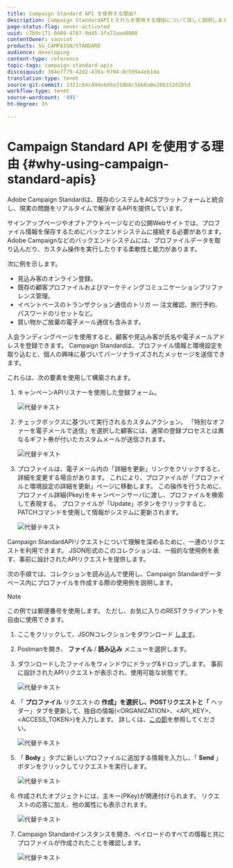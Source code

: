 ```yaml
---
title: Campaign Standard API を使用する理由?
description: Campaign StandardAPIとそれらを使用する理由について詳しく説明します。
page-status-flag: never-activated
uuid: c7b9c171-0409-4707-9d45-3fa72aee8008
contentOwner: sauviat
products: SG_CAMPAIGN/STANDARD
audience: developing
content-type: reference
topic-tags: campaign-standard-apis
discoiquuid: 304e7779-42d2-430a-9704-8c599a4eb1da
translation-type: tm+mt
source-git-commit: 1321c84c49de6d9a318bbc5bb8a0e28b332d2b5d
workflow-type: tm+mt
source-wordcount: '491'
ht-degree: 3%

---
```



# Campaign Standard API を使用する理由 {#why-using-campaign-standard-apis}

Adobe Campaign Standardは、既存のシステムをACSプラットフォームと統合し、現実の問題をリアルタイムで解決するAPIを提供しています。

サインアップページやオプトアウトページなどの公開Webサイトでは、プロファイル情報を保存するためにバックエンドシステムに接続する必要があります。 Adobe Campaignなどのバックエンドシステムには、プロファイルデータを取り込んだり、カスタム操作を実行したりする柔軟性と能力があります。

次に例を示します。

* 見込み客のオンライン登録。
* 既存の顧客プロファイルおよびマーケティングコミュニケーションプリファレンス管理。
* イベントベースのトランザクション通信のトリガ — 注文確認、旅行予約、パスワードのリセットなど。
* 買い物かご放棄の電子メール通信も含みます。

入会ランディングページを使用すると、顧客や見込み客が氏名や電子メールアドレスを登録できます。 Campaign Standardは、プロファイル情報と環境設定を取り込むと、個人の興味に基づいてパーソナライズされたメッセージを送信できます。

これらは、次の要素を使用して構築されます。

1. キャンペーンAPIリスナーを使用した登録フォーム。

   ![代替テキスト](assets/apis_uc1.png)

1. チェックボックスに基づいて実行されるカスタムアクション。 「特別なオファーを電子メールで送信」を選択した顧客には、通常の登録プロセスとは異なるギフト券が付いたカスタムメールが送信されます。

   ![代替テキスト](assets/apis_uc2.png)

1. プロファイルは、電子メール内の「詳細を更新」リンクをクリックすると、詳細を変更する場合があります。 これにより、プロファイルが「プロファイルと環境設定の詳細を更新」ページに移動します。 この操作を行うために、プロファイル詳細(Pkey)をキャンペーンサーバに渡し、プロファイルを検索して表現する。 プロファイルが「Update」ボタンをクリックすると、PATCHコマンドを使用して情報がシステムに更新されます。

   ![代替テキスト](assets/apis_uc3.png)

Campaign StandardAPIリクエストについて理解を深めるために、一連のリクエストを利用できます。 JSON形式のこのコレクションは、一般的な使用例を表す、事前に設計されたAPIリクエストを提供します。

次の手順では、コレクションを読み込んで使用し、Campaign Standardデータベース内にプロファイルを作成する際の使用例を説明します。

>[!NOTE]
>
>この例では郵便番号を使用します。 ただし、お気に入りのRESTクライアントを自由に使用できます。

1. ここをクリックして、JSONコレクションをダウンロード [します](https://helpx.adobe.com/content/dam/help/en/campaign/kb/working-with-acs-api/_jcr_content/main-pars/download_section/download-1/KB_postman_collection.json.zip)。

1. Postmanを開き、 **ファイル** / **読み込み** メニューを選択します。

1. ダウンロードしたファイルをウィンドウにドラッグ&amp;ドロップします。 事前に設計されたAPIリクエストが表示され、使用可能な状態です。

   ![代替テキスト](assets/postman_collection.png)

1. 「 **プロファイル** リクエストの **作成」を選択し、POSTリクエストと「** ヘッダー」タブを更新して、独自の情報(&lt;ORGANIZATION>、&lt;API_KEY>、&lt;ACCESS_TOKEN>)を入力します。 詳しくは、[この節](../../api/using/setting-up-api-access.md)を参照してください。

   ![代替テキスト](assets/postman_uc1.png)

1. 「 **Body** 」タブに新しいプロファイルに追加する情報を入力し、「 **Send** 」ボタンをクリックしてリクエストを実行します。

   ![代替テキスト](assets/postman_uc2.png)

1. 作成されたオブジェクトには、主キー(PKey)が関連付けられます。 リクエストの応答に加え、他の属性にも表示されます。

   ![代替テキスト](assets/postman_uc3.png)

1. Campaign Standardインスタンスを開き、ペイロードのすべての情報と共にプロファイルが作成されたことを確認します。

   ![代替テキスト](assets/postman_uc4.png)
